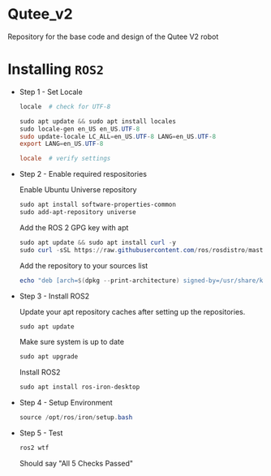 # Qutee_v2
Repository for the base code and design of the Qutee V2 robot


# Installing `ROS2`

- Step 1 - Set Locale
    ```powershell
    locale  # check for UTF-8

    sudo apt update && sudo apt install locales
    sudo locale-gen en_US en_US.UTF-8
    sudo update-locale LC_ALL=en_US.UTF-8 LANG=en_US.UTF-8
    export LANG=en_US.UTF-8

    locale  # verify settings
    ```
- Step 2 - Enable required respositories

    Enable Ubuntu Universe repository
    ```powershell
    sudo apt install software-properties-common
    sudo add-apt-repository universe
    ```

    Add the ROS 2 GPG key with apt
    ```powershell
    sudo apt update && sudo apt install curl -y
    sudo curl -sSL https://raw.githubusercontent.com/ros/rosdistro/master/ros.key -o /usr/share/keyrings/ros-archive-keyring.gpg
    ```

    Add the repository to your sources list
    ```powershell
    echo "deb [arch=$(dpkg --print-architecture) signed-by=/usr/share/keyrings/ros-archive-keyring.gpg] http://packages.ros.org/ros2/ubuntu $(. /etc/os-release && echo $UBUNTU_CODENAME) main" | sudo tee /etc/apt/sources.list.d/ros2.list > /dev/null
    ```

- Step 3 - Install ROS2

    Update your apt repository caches after setting up the repositories.
    ```powershell
    sudo apt update
    ```
    Make sure system is up to date
    ```powershell
    sudo apt upgrade
    ```
    Install ROS2
    ```powershell
    sudo apt install ros-iron-desktop
    ```

- Step 4 - Setup Environment
    ```powershell
    source /opt/ros/iron/setup.bash
    ```

- Step 5 - Test
    ```powershell
    ros2 wtf
    ```
    Should say "All 5 Checks Passed"